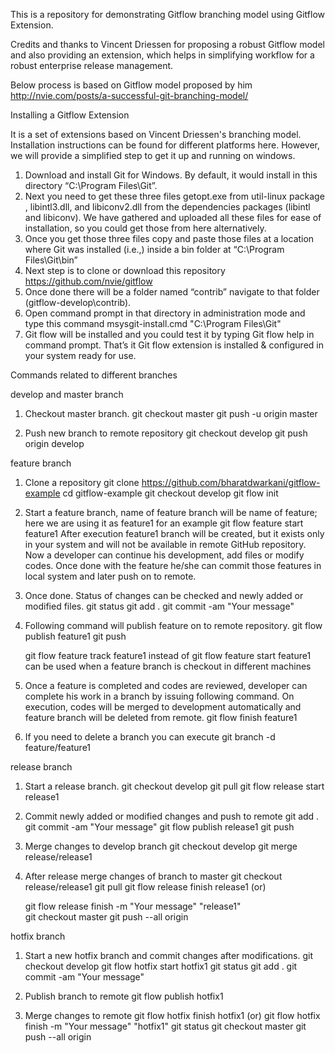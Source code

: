  This is a repository for demonstrating Gitflow branching model using Gitflow Extension.

Credits and thanks to Vincent Driessen for proposing a robust Gitflow model and also providing an extension, which helps in simplifying workflow for a robust enterprise release management.  

Below process is based on Gitflow model proposed by him http://nvie.com/posts/a-successful-git-branching-model/  

Installing a Gitflow Extension

It is a set of extensions based on Vincent Driessen's branching model. Installation instructions can be found for different platforms here. However, we will provide a simplified step to get it up and running on windows. 
1.	Download and install Git for Windows. By default, it would install in this directory “C:\Program Files\Git”.
2.	Next you need to get these three files getopt.exe from  util-linux package , libintl3.dll, and libiconv2.dll from the dependencies packages (libintl and libiconv). We have gathered and uploaded all these files for ease of installation, so you could get those from here alternatively.
3.	Once you get those three files copy and paste those files at a location where Git was installed (i.e.,) inside a bin folder at “C:\Program Files\Git\bin”
4.	Next step is to clone or download this repository https://github.com/nvie/gitflow
5.	Once done there will be a folder named “contrib” navigate to that folder (gitflow-develop\contrib). 
6.	Open command prompt in that directory in administration mode and type this command 
msysgit-install.cmd "C:\Program Files\Git"
7.	Git flow will be installed and you could test it by typing Git flow help in command prompt. That’s it Git flow extension is installed & configured in your system ready for use.
 
Commands related to different branches
 
develop and master branch
 

1.	 Checkout master branch.
git checkout master
git push -u origin master

2.	Push new branch to remote repository
git checkout develop
git push origin develop


feature branch

1.	Clone a repository
	git clone https://github.com/bharatdwarkani/gitflow-example 
	cd gitflow-example
	git checkout develop
	git flow init

2.	Start a feature branch, name of feature branch will be name of feature; here we are using it as feature1 for an example
git flow feature start feature1
After execution feature1 branch will be created, but it exists only in your system and will not be available in remote GitHub repository. Now a developer can continue his development, add files or modify codes. Once done with the feature he/she can commit those features in local system and later push on to remote. 

3.	Once done. Status of changes can be checked and newly added or modified files.
	git status
	git add .
	git commit -am "Your message"

4.	Following command will publish feature on to remote repository.
git flow publish feature1
git push

    git flow feature track feature1 instead of git flow feature start feature1 can be used when a feature branch is checkout in different machines

5.	Once a feature is completed and codes are reviewed, developer can complete his work in a branch by issuing following command. On execution, codes will be merged to development automatically and feature branch will be deleted from remote.
git flow finish feature1

6.	If you need to delete a branch you can execute
git branch -d feature/feature1

release branch

1.	Start a release branch.
	git checkout develop
	git pull
	git flow release start release1

2.	Commit newly added or modified changes and push to remote
	git add .
	git commit -am "Your message"
	git flow publish release1
	git push

3.	Merge changes to develop branch
	git checkout develop
	git merge release/release1

4.	After release merge changes of branch to master
	git checkout release/release1
	git pull
	git flow release finish release1 (or)

	git flow release finish -m "Your message" "release1"  
	git checkout master
	git push --all origin

hotfix branch

1.	Start a new hotfix branch and commit changes after modifications.
	git checkout develop
	git flow hotfix start hotfix1
	git status
	git add .
	git commit -am "Your message"

2.	Publish branch to remote
	git flow publish hotfix1 

3.	Merge changes to remote
	git flow hotfix finish hotfix1 (or)
	git flow hotfix finish -m "Your message" "hotfix1" 
	git status
	git checkout master
	git push --all origin




